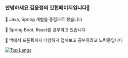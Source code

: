 ### 안녕하세요 김윤정의 깃헙페이지입니다👋

🍉 Java, Spring 개발을 중점으로 했습니다

🍉 Spring Boot, React를 공부하고 있습니다

🍉 백에서 프론트까지 다양하게 접해보고 공부하려고 노력중입니다


[![Top Langs](https://github-readme-stats.vercel.app/api/top-langs/?username=subakibaksu&layout=compact)](https://github.com/anuraghazra/github-readme-stats)

<!--
**subakibaksu/subakibaksu** is a ✨ _special_ ✨ repository because its `README.md` (this file) appears on your GitHub profile.

Here are some ideas to get you started:

- 🔭 I’m currently working on ...
- 🌱 I’m currently learning ...
- 👯 I’m looking to collaborate on ...
- 🤔 I’m looking for help with ...
- 💬 Ask me about ...
- 📫 How to reach me: ...
- 😄 Pronouns: ...
- ⚡ Fun fact: ...
-->
